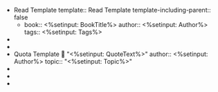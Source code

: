 - Read Template
  template:: Read Template
  template-including-parent:: false
	- book:: <%setinput: BookTitle%>
	  author:: <%setinput: Author%>
	  tags:: <%setinput: Tags%>
-
-
- Quota Template
  💬 "<%setinput: QuoteText%>"
  author::  <%setinput: Author%>
  topic:: "<%setinput: Topic%>"
-
-
-